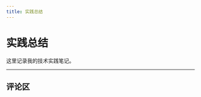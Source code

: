 ```yaml
---
title: 实践总结
---
```


# 实践总结

这里记录我的技术实践笔记。

---

## 评论区

<!-- 下面这一段全部粘进去，不要动 -->
<script
  src="https://giscus.app/client.js"
  data-repo="Sycoe/myblog"
  data-repo-id="R_kgDOPMClLw"
  data-category="Announcements"
  data-category-id="DIC_kwDOPMClL84Cs7JD"
  data-mapping="pathname"
  data-strict="0"
  data-reactions-enabled="0"
  data-emit-metadata="0"
  data-input-position="bottom"
  data-theme="noborder_light"
  data-lang="zh-CN"
  crossorigin="anonymous"
  async>
</script>
